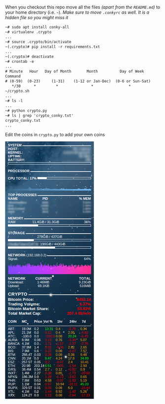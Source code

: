 When you checkout this repo move all the files _(apart from the `README.md`)_ to your home directory (i.e. `~`). _Make sure to move `.conkyrc` as well. It is a hidden file so you might miss it_
```
~# sudo apt install conky-all
~# virtualenv .crypto
...
~# source .crypto/bin/activate
~(.crypto)# pip install -r requirements.txt
...
~(.crypto)# deactivate
~# crontab -e
...
# Minute   Hour   Day of Month       Month          Day of Week        Command    
# (0-59)  (0-23)     (1-31)    (1-12 or Jan-Dec)  (0-6 or Sun-Sat)                
   */30      *         *               *                *              ~/crypto.sh
...
~# ls -l
...
~# python crypto.py
~# ls | grep 'crypto_conky.txt'
crypto_conky.txt
...
```
Edit the coins in `crypto.py` to add your own coins

![Alt text](/screenshot.png?raw=true "Preview")
